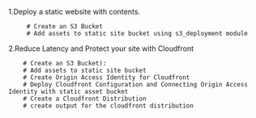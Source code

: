1.Deploy a static website with contents.

         # Create an S3 Bucket
         # Add assets to static site bucket using s3_deployment module

2.Reduce Latency and Protect your site with Cloudfront

        # Create an S3 Bucket):
        # Add assets to static site bucket
        # Create Origin Access Identity for Cloudfront
        # Deploy Cloudfront Configuration and Connecting Origin Access Identity with static asset bucket
        # Create a Cloudfront Distribution
        # create output for the cloudfront distribution
       
